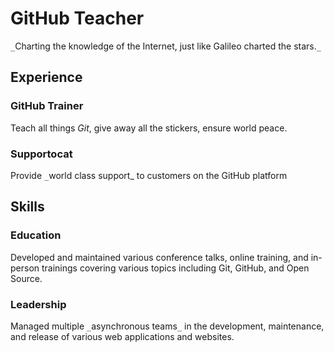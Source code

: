 # GitHub Teacher

`_`Charting the knowledge of the Internet, just like Galileo charted the stars.`_`

## Experience

### GitHub Trainer

Teach all things *Git*, give away all the stickers, ensure world peace.
<!--
  Note here: Learners -- yup, you found the error!
  Course maintainers -- leave the italics with * instead of `_` for the error case.
-->

### Supportocat

Provide `_`world class support_ to customers on the GitHub platform

## Skills

### Education

Developed and maintained various conference talks, online training, and in-person trainings covering various topics including Git, GitHub, and Open Source.

### Leadership

Managed multiple `_`asynchronous teams`_` in the development, maintenance, and release of various web applications and websites.
